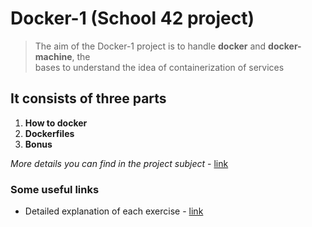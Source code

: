 # Docker-1 (School 42 project)

> The aim of the Docker-1 project is to handle __docker__ and __docker-machine__, the  
bases to understand the idea of containerization of services

## It consists of three parts

1. **How to docker**
2. **Dockerfiles**
3. **Bonus**

*More details you can find in the project subject* - [link](subject.pdf)

### Some useful links

* Detailed explanation of each exercise - [link](https://github.com/VBrazhnik/docker-1/wiki)
